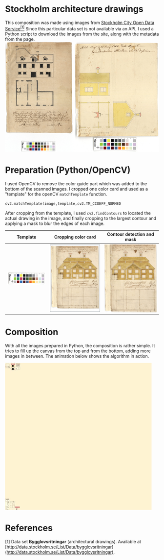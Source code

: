 # Stockholm architecture drawings
This composition was made using images from [Stockholm City Open Data Service](http://data.stockholm.se/)[<sup>[1]</sup>](#references)
Since this particular data set is not available via an API, I used a Python script to download the images from the site, along with 
the metadata from the page.  
![](./images/example1orig.png)

# Preparation (Python/OpenCV)
I used OpenCV to remove the color guide part which was added to the bottom of the scanned images. I cropped one color card and used as a "template" for the openCV `matchTemplate` function.

```Python
cv2.matchTemplate(image,template,cv2.TM_CCOEFF_NORMED
```
After cropping from the template, I used  `cv2.findContours` to located the actual drawing in the image, and finally cropping to the largest contour and applying a mask to blur the edges of each image.

Template|Cropping color card|Contour detection and mask
---|---|---|
![Color template](./images/colorguide.png "Color template")|![](./images/cropped.png "Image cropped")|![](./images/masked.png "Image masked")

# Composition
With all the images prepared in Python, the composition is rather simple. It tries to fill up the canvas from the top and from the bottom, adding more images in between. The animation below shows the algorithm in action.

![](./images/composition.gif)

# References
[1] Data set __Bygglovsritningar__ (architectural drawings). Available at [http://data.stockholm.se/List/Data/bygglovsritningar](http://data.stockholm.se/List/Data/bygglovsritningar).
